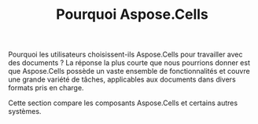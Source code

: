 ﻿---
title: Pourquoi Aspose.Cells
type: docs
weight: 40
url: /fr/net/aspose-cells-or-other-solutions/
description: Cette section compare les composants Aspose.Cells et certains autres systèmes.
---
Pourquoi les utilisateurs choisissent-ils Aspose.Cells pour travailler avec des documents ? La réponse la plus courte que nous pourrions donner est que Aspose.Cells possède un vaste ensemble de fonctionnalités et couvre une grande variété de tâches, applicables aux documents dans divers formats pris en charge.

Cette section compare les composants Aspose.Cells et certains autres systèmes.

